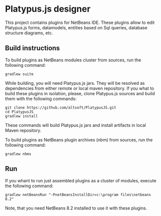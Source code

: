 # Platypus.js designer
This project contains plugins for NetBeans IDE. These plugins allow to edit Platypus.js forms, datamodels, entities based on Sql queries, database structure diagrams, etc.

## Build instructions
To build plugins as NetBeans modules cluster from sources, run the following command:
```
gradlew suite
```
While building, you will need Platypus.js jars. They will be resolved as dependencies from either remote or local maven repository.
If you what to build these plugins in isolation, please, clone Platypus.js sources and build them with the following commands:
```
git clone https://github.com/altsoft/PlatypusJS.git
cd PlatypusJS
gradlew install
```
These commands will build Platypus.js jars and install artifacts in local Maven repository.

To build plugins as NetBeans plugin archives (nbm) from sources, run the following command:
```
gradlew nbms
```

## Run
If you whant to run just assembled plugins as a cluster of modules, execute the following command:
```
gradlew netBeansRun "-PnetBeansInstallDir=c:\program files\netbeans 8.2"
```
Note, that you need NetBeans 8.2 installed to use it with these plugins.
